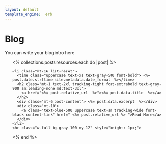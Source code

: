 ```yaml
---
layout: default
template_engine:  erb
---
```


<div class="container max-w-screen-md py-24 md:py-28 mx-auto px-4 sm:px-6 lg:px-8">
    <h1 class="text-4xl font-black">Blog</h1>
    <p class="content-text text-lg mt-6">
    You can write your blog intro here
    </p>
  <ul class="mt-12">
<%   collections.posts.resources.each do |post|                                                                                             %>

    <li class="mt-16 list-reset">
      <time class="uppercase text-xs text-gray-500 font-bold"> <%=  post.date.strftime site.metadata.date_format  %></time>
      <h2 class="mt-1 text-2xl tracking-tight font-extrabold text-gray-900 sm:leading-none md:text-3xl">
        <a href="<%= post.relative_url  %>"><%= post.data.title  %></a>
      </h2>
      <div class="mt-6 post-content"> <%= post.data.excerpt  %></div>
      <div class="mt-10">
        <a class="text-blue-500 uppercase text-sm tracking-wide font-black content-link" href=" <%= post.relative_url %> ">Read More</a>
      </div>
    </li>
    <hr class="w-full bg-gray-100 my-12" style="height: 1px;">
<%   end                                                                                                                                   %>
  </ul>
</div>
